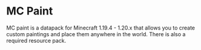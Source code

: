 # MC Paint
MC paint is a datapack for Minecraft 1.19.4 - 1.20.x that allows you to create custom paintings and place them anywhere in the world. There is also a required resource pack.
